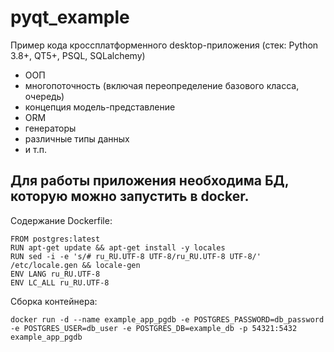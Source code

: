 # pyqt_example
Пример кода кроссплатформенного desktop-приложения (стек: Python 3.8+, QT5+, PSQL, SQLalchemy)
- ООП
- многопоточность (включая переопределение базового класса, очередь)
- концепция модель-представление
- ORM
- генераторы
- различные типы данных
- и т.п.

## Для работы приложения необходима БД, которую можно запустить в docker.

Содержание Dockerfile:
```
FROM postgres:latest
RUN apt-get update && apt-get install -y locales
RUN sed -i -e 's/# ru_RU.UTF-8 UTF-8/ru_RU.UTF-8 UTF-8/' /etc/locale.gen && locale-gen
ENV LANG ru_RU.UTF-8
ENV LC_ALL ru_RU.UTF-8
```
Сборка контейнера:
```
docker run -d --name example_app_pgdb -e POSTGRES_PASSWORD=db_password -e POSTGRES_USER=db_user -e POSTGRES_DB=example_db -p 54321:5432 example_app_pgdb
```
